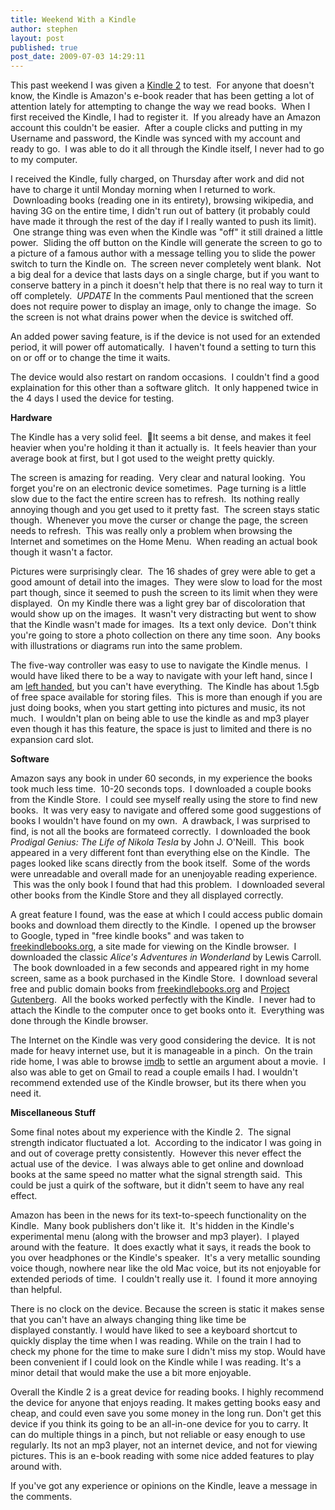 ```yaml
---
title: Weekend With a Kindle
author: stephen
layout: post
published: true
post_date: 2009-07-03 14:29:11
---
```

This past weekend I was given a <a href="http://amazon.com/kindle" target="_blank">Kindle 2</a> to test.  For anyone that doesn't know, the Kindle is Amazon's e-book reader that has been getting a lot of attention lately for attempting to change the way we read books.  When I first received the Kindle, I had to register it.  If you already have an Amazon account this couldn't be easier.  After a couple clicks and putting in my Username and password, the Kindle was synced with my account and ready to go.  I was able to do it all through the Kindle itself, I never had to go to my computer.

I received the Kindle, fully charged, on Thursday after work and did not have to charge it until Monday morning when I returned to work.  Downloading books (reading one in its entirety), browsing wikipedia, and having 3G on the entire time, I didn't run out of battery (it probably could have made it through the rest of the day if I really wanted to push its limit).  One strange thing was even when the Kindle was "off" it still drained a little power.  Sliding the off button on the Kindle will generate the screen to go to a picture of a famous author with a message telling you to slide the power switch to turn the Kindle on.  The screen never completely went blank.  Not a big deal for a device that lasts days on a single charge, but if you want to conserve battery in a pinch it doesn't help that there is no real way to turn it off completely.  *UPDATE* In the comments Paul mentioned that the screen does not require power to display an image, only to change the image.  So the screen is not what drains power when the device is switched off.

An added power saving feature, is if the device is not used for an extended period, it will power off automatically.  I haven't found a setting to turn this on or off or to change the time it waits.

The device would also restart on random occasions.  I couldn't find a good explaination for this other than a software glitch.  It only happened twice in the 4 days I used the device for testing.

<strong>Hardware</strong>

The Kindle has a very solid feel.  It seems a bit dense, and makes it feel heavier when you're holding it than it actually is.  It feels heavier than your average book at first, but I got used to the weight pretty quickly.

The screen is amazing for reading.  Very clear and natural looking.  You forget you're on an electronic device sometimes.  Page turning is a little slow due to the fact the entire screen has to refresh.  Its nothing really annoying though and you get used to it pretty fast.  The screen stays static though.  Whenever you move the curser or change the page, the screen needs to refresh.  This was really only a problem when browsing the Internet and sometimes on the Home Menu.  When reading an actual book though it wasn't a factor.

Pictures were surprisingly clear.  The 16 shades of grey were able to get a good amount of detail into the images.  They were slow to load for the most part though, since it seemed to push the screen to its limit when they were displayed.  On my Kindle there was a light grey bar of discoloration that would show up on the images.  It wasn't very distracting but went to show that the Kindle wasn't made for images.  Its a text only device.  Don't think you're going to store a photo collection on there any time soon.  Any books with illustrations or diagrams run into the same problem.

The five-way controller was easy to use to navigate the Kindle menus.  I would have liked there to be a way to navigate with your left hand, since I am <a href="http://everythingrandom.net/post/75763761/if-being-left-handed-is-wrong-i-dont-want-to-be" target="_blank">left handed</a>, but you can't have everything.  The Kindle has about 1.5gb of free space available for storing files.  This is more than enough if you are just doing books, when you start getting into pictures and music, its not much.  I wouldn't plan on being able to use the kindle as and mp3 player even though it has this feature, the space is just to limited and there is no expansion card slot.

<strong>Software</strong>

Amazon says any book in under 60 seconds, in my experience the books took much less time.  10-20 seconds tops.  I downloaded a couple books from the Kindle Store.  I could see myself really using the store to find new books.  It was very easy to navigate and offered some good suggestions of books I wouldn't have found on my own.  A drawback, I was surprised to find, is not all the books are formateed correctly.  I downloaded the book <em>Pro</em><em>digal Genius: The Life of Nikola Tesla</em> by John J. O'Neill.  This  book appeared in a very different font than everything else on the Kindle.  The pages looked like scans directly from the book itself.  Some of the words were unreadable and overall made for an unenjoyable reading experience.  This was the only book I found that had this problem.  I downloaded several other books from the Kindle Store and they all displayed correctly.

A great feature I found, was the ease at which I could access public domain books and download them directly to the Kindle.  I opened up the browser to Google, typed in "free kindle books" and was taken to <a href="http://freekindlebooks.org/" target="_blank">freekindlebooks.org</a>, a site made for viewing on the Kindle browser.  I downloaded the classic <em>Alice's Adventures in Wonderland</em> by Lewis Carroll.  The book downloaded in a few seconds and appeared right in my home screen, same as a book purchased in the Kindle Store.  I download several free and public domain books from <a href="http://freekindlebooks.org" target="_blank">freekindlebooks.org</a> and <a href="http://www.gutenberg.org/wiki/Main_Page" target="_blank">Project Gutenberg</a>.  All the books worked perfectly with the Kindle.  I never had to attach the Kindle to the computer once to get books onto it.  Everything was done through the Kindle browser.

The Internet on the Kindle was very good considering the device.  It is not made for heavy internet use, but it is manageable in a pinch.  On the train ride home, I was able to browse <a href="http://imdb.com" target="_blank">imdb</a> to settle an argument about a movie.  I also was able to get on Gmail to read a couple emails I had. I wouldn't recommend extended use of the Kindle browser, but its there when you need it.

<strong>Miscellaneous Stuff</strong>

Some final notes about my experience with the Kindle 2.  The signal strength indicator fluctuated a lot.  According to the indicator I was going in and out of coverage pretty consistently.  However this never effect the actual use of the device.  I was always able to get online and download books at the same speed no matter what the signal strength said.  This could be just a quirk of the software, but it didn't seem to have any real effect.

Amazon has been in the news for its text-to-speech functionality on the Kindle.  Many book publishers don't like it.  It's hidden in the Kindle's experimental menu (along with the browser and mp3 player).  I played around with the feature.  It does exactly what it says, it reads the book to you over headphones or the Kindle's speaker.  It's a very metallic sounding voice though, nowhere near like the old Mac voice, but its not enjoyable for extended periods of time.  I couldn't really use it.  I found it more annoying than helpful.

There is no clock on the device. Because the screen is static it makes sense that you can't have an always changing thing like time be displayed constantly. I would have liked to see a keyboard shortcut to quickly display the time when I was reading. While on the train I had to check my phone for the time to make sure I didn't miss my stop. Would have been convenient if I could look on the Kindle while I was reading. It's a minor detail that would make the use a bit more enjoyable.

Overall the Kindle 2 is a great device for reading books. I highly recommend the device for anyone that enjoys reading. It makes getting books easy and cheap, and could even save you some money in the long run. Don't get this device if you think its going to be an all-in-one device for you to carry. It can do multiple things in a pinch, but not reliable or easy enough to use regularly. Its not an mp3 player, not an internet device, and not for viewing pictures. This is an e-book reading with some nice added features to play around with.

If you've got any experience or opinions on the Kindle, leave a message in the comments.
